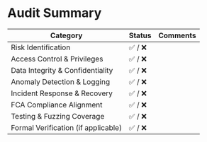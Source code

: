 # Audit Summary

| Category                            | Status | Comments |
| ----------------------------------- | ------ | -------- |
| Risk Identification                 | ✅ / ❌  |          |
| Access Control & Privileges         | ✅ / ❌  |          |
| Data Integrity & Confidentiality    | ✅ / ❌  |          |
| Anomaly Detection & Logging         | ✅ / ❌  |          |
| Incident Response & Recovery        | ✅ / ❌  |          |
| FCA Compliance Alignment            | ✅ / ❌  |          |
| Testing & Fuzzing Coverage          | ✅ / ❌  |          |
| Formal Verification (if applicable) | ✅ / ❌  |          |
